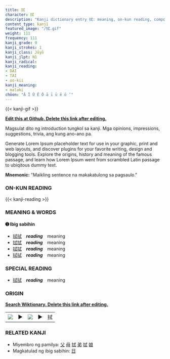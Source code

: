 ```yaml
---
title: 拭
character: 拭
description: "Kanji dictionary entry 拭: meaning, on-kun reading, compounds, origin, related kanji"
content_type: kanji
featured_image: "/拭.gif"
weight: 111
frequency: 111
kanji_grade: 9
kanji_strokes: 1
kanji_class: Jōyō
kanji_jlpt: N1
kanji_radical: 
kanji_reading: 
- DAI
- TAI
- oo-kii
kanji_meaning:
- malaki
chōon: "Ā Ī Ū Ē Ō ā ī ū ē ō ’"
---
```

[//]: # (Don't edit the line below. Kanji animated GIF code is automatically generated.)
{{< kanji-gif >}}

[//]: # (Edit below this line.)

**[Edit this at Github. Delete this link after editing.](https://github.com/tim0g/tim/tree/main/content/kanji/拭/index.md)**

Magsulat dito ng introduction tungkol sa kanji. Mga opinions, impressions, suggestions, trivia, ang kung ano-ano pa.

Generate Lorem Ipsum placeholder text for use in your graphic, print and web layouts, and discover plugins for your favorite writing, design and blogging tools. Explore the origins, history and meaning of the famous passage, and learn how Lorem Ipsum went from scrambled Latin passage to ubiqitous dummy text.
 
**Mnemonic:** "Maikling sentence na makakatulong sa pagsaulo."

### ON-KUN READING

[//]: # (Don't edit the line below. ON-KUN READING code is automatically generated.)
{{< kanji-reading >}}

### MEANING & WORDS

#### ➊ **Ibig sabihin**
  - [拭](../拭)[拭](../拭)　***reading***　meaning
  - [拭](../拭)[拭](../拭)　***reading***　meaning
  - [拭](../拭)[拭](../拭)　***reading***　meaning
  - [拭](../拭)[拭](../拭)　***reading***　meaning

### SPECIAL READING
  - [拭](../拭)[拭](../拭)　***reading***　meaning

### ORIGIN

**[Search Wiktionary. Delete this link after editing.](https://wiktionary.org/wiki/拭)**
<table class="kanji-table"><tr><td>
<img src="60px-拭-bronze.svg.png">
</td><td>▶</td><td>
<img src="60px-拭-oracle.svg.png">
</td><td>▶</td>
<td class="kanji-origin">拭</td>
</tr></table>

### RELATED KANJI
- Miyembro ng pamilya: [父](../父) [母](../母) [拭](../拭) [弟](../弟) [拭](../拭) [娘](../娘)
- Magkatulad ng ibig sabihin: [日](../日)
